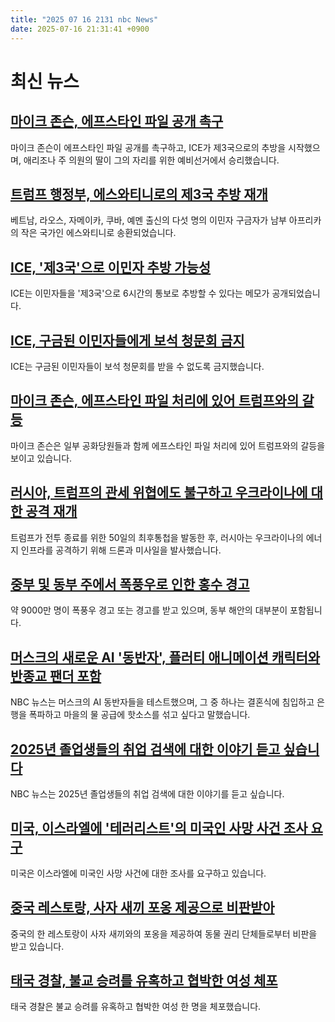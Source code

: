 ```yaml
---
title: "2025 07 16 2131 nbc News"
date: 2025-07-16 21:31:41 +0900
---
```


# 최신 뉴스 

## [마이크 존슨, 에프스타인 파일 공개 촉구](https://www.nbcnews.com/news/us-news/mike-johnson-epstein-files-ice-memos-deportation-morning-rundown-rcna219034)  
마이크 존슨이 에프스타인 파일 공개를 촉구하고, ICE가 제3국으로의 추방을 시작했으며, 애리조나 주 의원의 딸이 그의 자리를 위한 예비선거에서 승리했습니다.  

## [트럼프 행정부, 에스와티니로의 제3국 추방 재개](https://www.nbcnews.com/news/us-news/trump-admin-restarts-third-country-deportations-flight-eswatini-rcna219041)  
베트남, 라오스, 자메이카, 쿠바, 예멘 출신의 다섯 명의 이민자 구금자가 남부 아프리카의 작은 국가인 에스와티니로 송환되었습니다.  

## [ICE, '제3국'으로 이민자 추방 가능성](https://www.nbcnews.com/news/us-news/ice-deport-migrants-third-countries-assurances-wont-tortured-memo-rcna218990)  
ICE는 이민자들을 '제3국'으로 6시간의 통보로 추방할 수 있다는 메모가 공개되었습니다.  

## [ICE, 구금된 이민자들에게 보석 청문회 금지](https://www.nbcnews.com/news/latino/ice-bars-detained-immigrants-from-getting-bond-hearings-rcna218944)  
ICE는 구금된 이민자들이 보석 청문회를 받을 수 없도록 금지했습니다.  

## [마이크 존슨, 에프스타인 파일 처리에 있어 트럼프와의 갈등](https://www.nbcnews.com/politics/congress/conservatives-congress-break-trump-handling-epstein-files-rcna218850)  
마이크 존슨은 일부 공화당원들과 함께 에프스타인 파일 처리에 있어 트럼프와의 갈등을 보이고 있습니다.  

## [러시아, 트럼프의 관세 위협에도 불구하고 우크라이나에 대한 공격 재개](https://www.nbcnews.com/world/ukraine/russia-ukraine-war-trump-backtracks-attack-moscow-zelenskyy-putin-rcna219031)  
트럼프가 전투 종료를 위한 50일의 최후통첩을 발동한 후, 러시아는 우크라이나의 에너지 인프라를 공격하기 위해 드론과 미사일을 발사했습니다.  

## [중부 및 동부 주에서 폭풍우로 인한 홍수 경고](https://www.nbcnews.com/weather/floods/thunderstorms-threaten-flash-flooding-central-eastern-states-rcna219037)  
약 9000만 명이 폭풍우 경고 또는 경고를 받고 있으며, 동부 해안의 대부분이 포함됩니다.  

## [머스크의 새로운 AI '동반자', 플러티 애니메이션 캐릭터와 반종교 팬더 포함](https://www.nbcnews.com/tech/internet/grok-companions-include-flirty-anime-waifu-anti-religion-panda-rcna218797)  
NBC 뉴스는 머스크의 AI 동반자들을 테스트했으며, 그 중 하나는 결혼식에 침입하고 은행을 폭파하고 마을의 물 공급에 핫소스를 섞고 싶다고 말했습니다.  

## [2025년 졸업생들의 취업 검색에 대한 이야기 듣고 싶습니다](https://www.nbcnews.com/news/us-news/job-search-recent-graduates-rcna218867)  
NBC 뉴스는 2025년 졸업생들의 취업 검색에 대한 이야기를 듣고 싶습니다.  

## [미국, 이스라엘에 '테러리스트'의 미국인 사망 사건 조사 요구](https://www.nbcnews.com/world/middle-east/trump-administration-terrorist-killing-american-west-bank-israel-rcna219028)  
미국은 이스라엘에 미국인 사망 사건에 대한 조사를 요구하고 있습니다.  

## [중국 레스토랑, 사자 새끼 포옹 제공으로 비판받아](https://www.nbcnews.com/world/asia/china-restaurant-criticized-offering-tea-lion-cub-hugs-rcna219042)  
중국의 한 레스토랑이 사자 새끼와의 포옹을 제공하여 동물 권리 단체들로부터 비판을 받고 있습니다.  

## [태국 경찰, 불교 승려를 유혹하고 협박한 여성 체포](https://www.nbcnews.com/world/asia/thailand-police-woman-arrested-seduced-blackmailed-buddhist-monks-rcna219036)  
태국 경찰은 불교 승려를 유혹하고 협박한 여성 한 명을 체포했습니다.